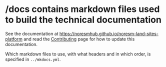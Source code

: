 # /docs contains markdown files used to build the technical documentation

See the documentation at <https://noresmhub.github.io/noresm-land-sites-platform> and read the [Contributing](https://noresmhub.github.io/noresm-land-sites-platform/contributing/) page for how to update this documentation.

Which markdown files to use, with what headers and in which order, is specified in `../mkdocs.yml`.
